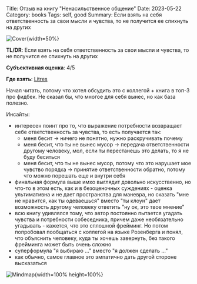 Title: Отзыв на книгу "Ненасильственное общение"
Date: 2023-05-22
Category: books
Tags: self, good
Summary: Если взять на себя ответственность за свои мысли и чувства, то не получится ее спихнуть на других

![Cover]({static}cover.jpg){width=50%}

**TL/DR**: Если взять на себя ответственность за свои мысли и чувства, то не получится ее спихнуть на других

**Субъективная оценка**: 4/5

**Где взять**: [Litres](https://www.litres.ru/book/marshall-rozenberg/nenasilstvennoe-obschenie-yazyk-zhizni-39962476/)

Начал читать, потому что хотел обсудить это с коллегой + книга в топ-3 про фидбек. Не сказал бы, что многое для себя вынес, но как база полезно.

Инсайты:

- интересен поинт про то, что выражение потребности возвращает себе ответственность за чувства, то есть получается так:
    - меня бесит -> ничего не понятно, нужно раскручивать почему
    - меня бесит, что ты не вынес мусор -> передача ответственности другому человеку, мол, если ты перестанешь это делать, то я не буду беситься
    - меня бесит, что ты не вынес мусор, потому что это нарушает мое чувство порядка -> принятие ответственности обратно, потому что можно порешать еще и внутри себя
- финальная формула выше имхо выглядит довольно искусственно, но что-то в этом есть, как и в безоценочных суждениях - оценка ультимативна и не дает пространства для маневра, но сказать "мне не нравится, как ты одеваешься" вместо "ты клоун" дает возможность другому человеку ответить "ну ок, это твое мнение"
- всю книгу удивлялся тому, что автор постоянно пытается угадать чувства и потребности собеседника, причем даже необязательно угадывать - кажется, что это сплошной фрейминг. Но потом попробовал пообщаться с коллегой на языке Розенберга и понял, что объяснить человеку, куда ты хочешь завернуть, без такого фрейминга может быть очень сложно
- суперформула "я выбираю ..." вместо "я должен сделать ..."
- как обычно, самое главное это эмпатично дать другой стороне высказаться

![Mindmap]({static}mindmap.png){width=100% height=100%}
